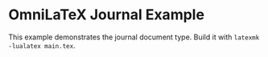 # OmniLaTeX Journal Example

This example demonstrates the journal document type. Build it with `latexmk -lualatex main.tex`.
